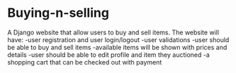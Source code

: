 # Buying-n-selling

A Django website that allow users to buy and sell items.
The website will have:
-user registration and user login/logout
-user validations
-user should be able to buy and sell items
-available items will be shown with prices and details
-user should be able to edit profile and item they auctioned
-a shopping cart that can be checked out with payment
